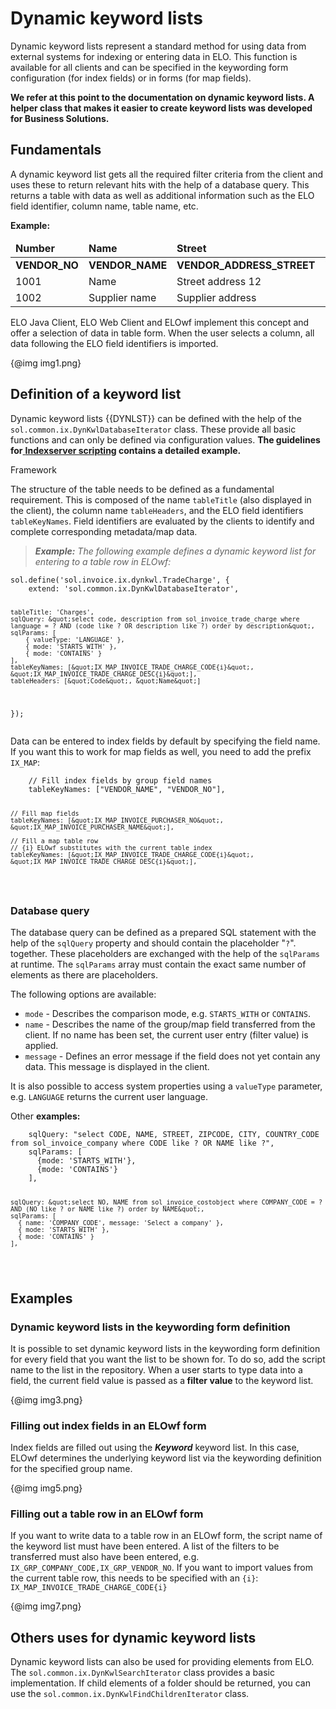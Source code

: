 <h1>Dynamic keyword lists</h1>
<p>Dynamic keyword lists represent a standard method for using data from external systems for indexing or entering data in ELO. This function is available for all clients and can be specified in the keywording form configuration (for index fields) or in forms (for map fields).</p>
<p><span
style='font-weight:bold'>We refer at this point to the documentation on dynamic keyword lists. A helper class that makes it easier to create keyword lists was developed for Business Solutions.</span></p>
<h2>Fundamentals</h2>
<p>A dynamic keyword list gets all the required filter criteria from the client and uses these to return relevant hits with the help of a database query. This returns a table with data as well as additional information such as the ELO field identifier, column name, table name, etc. </p>
<p><span
style='font-weight:bold'>Example:</span></p>
<table><thead><tr><td><span
style='font-weight:bold'>Number</span></td><td><span
style='font-weight:bold'>Name</span></td><td><span
style='font-weight:bold'>Street</span></td><td><span
style='font-weight:bold'>Country</span></td></tr></thead><tbody><tr><td><span
style='font-weight:bold'>VENDOR_NO</span></td><td><span
style='font-weight:bold'>VENDOR_NAME</span></td><td><span
style='font-weight:bold'>VENDOR_ADDRESS_STREET</span></td><td><span
style='font-weight:bold'>VENDOR_ADDRESS_COUNTRY</span></td></tr><tr><td>1001</td><td>Name</td><td>Street address 12</td><td>DE</td></tr><tr><td>1002</td><td>Supplier name</td><td>Supplier address</td><td></td></tr></tbody></table>

<p>ELO Java Client, ELO Web Client and ELOwf implement this concept and offer a selection of data in table form. When the user selects a column, all data following the ELO field identifiers is imported.</p>
<p>{@img img1.png}</p>
<h2>Definition of a keyword list</h2>
<p>Dynamic keyword lists {{DYNLST}} can be defined with the help of the <code>sol.common.ix.DynKwlDatabaseIterator</code> class. These provide all basic functions and can only be defined via configuration values. <span
style='font-weight:bold'>The guidelines for</span><a
href="#!/guide/p19_Indexserver_Scripting"> <span
style='font-weight:bold'>Indexserver scripting</span></a><span
style='font-weight:bold'> contains a detailed example.</p>
Framework
<p>The structure of the table needs to be defined as a fundamental requirement. This is composed of the name <code>tableTitle</code> (also displayed in the client), the column name <code>tableHeaders</code>, and the ELO field identifiers <code>tableKeyNames</code>. Field identifiers are evaluated by the clients to identify and complete corresponding metadata/map data.</p>
<blockquote>
<p><span
style='font-weight:bold;font-style:italic'>Example:</span><span
style='font-style:italic'> The following example defines a dynamic keyword list for entering to a table row in ELOwf:</span></p>
</blockquote>
<pre><code>sol.define('sol.invoice.ix.dynkwl.TradeCharge', {
    extend: 'sol.common.ix.DynKwlDatabaseIterator',

    tableTitle: 'Charges',
    sqlQuery: &quot;select code, description from sol_invoice_trade_charge where language = ? AND (code like ? OR description like ?) order by description&quot;,
    sqlParams: [
        { valueType: 'LANGUAGE' },
        { mode: 'STARTS_WITH' },
        { mode: 'CONTAINS' }
    ],
    tableKeyNames: [&quot;IX_MAP_INVOICE_TRADE_CHARGE_CODE{i}&quot;, &quot;IX_MAP_INVOICE_TRADE_CHARGE_DESC{i}&quot;],
    tableHeaders: [&quot;Code&quot;, &quot;Name&quot;]
});
</code></pre>
<p>Data can be entered to index fields by default by specifying the field name. If you want this to work for map fields as well, you need to add the prefix <code>IX_MAP</code>:</p>
<pre><code>    // Fill index fields by group field names
    tableKeyNames: [&quot;VENDOR_NAME&quot;, &quot;VENDOR_NO&quot;],

    // Fill map fields
    tableKeyNames: [&quot;IX_MAP_INVOICE_PURCHASER_NO&quot;, &quot;IX_MAP_INVOICE_PURCHASER_NAME&quot;],

    // Fill a map table row
    // {i} ELOwf substitutes with the current table index
    tableKeyNames: [&quot;IX_MAP_INVOICE_TRADE_CHARGE_CODE{i}&quot;, &quot;IX_MAP_INVOICE_TRADE_CHARGE_DESC{i}&quot;],
</code></pre>
<h3>Database query</h3>
<p>The database query can be defined as a prepared SQL statement with the help of the <code>sqlQuery</code> property and should contain the placeholder &quot;<code>?</code>&quot;. together. These placeholders are exchanged with the help of the <code>sqlParams</code> at runtime. The <code>sqlParams</code> array must contain the exact same number of elements as there are placeholders.</p>
<p>The following options are available: </p>
<ul>
<li><code>mode</code> - Describes the comparison mode, e.g. <code>STARTS_WITH</code> or <code>CONTAINS</code>.</li>
<li><code>name</code> - Describes the name of the group/map field transferred from the client. If no name has been set, the current user entry (filter value) is applied.</li>
<li><code>message</code> - Defines an error message if the field does not yet contain any data. This message is displayed in the client.</li>
</ul>
<p>It is also possible to access system properties using a <code>valueType</code> parameter, e.g. <code>LANGUAGE</code> returns the current user language.</p>
<p>Other <span
style='font-weight:bold'>examples:</span></p>
<pre><code>    sqlQuery: &quot;select CODE, NAME, STREET, ZIPCODE, CITY, COUNTRY_CODE from sol_invoice_company where CODE like ? OR NAME like ?&quot;,
    sqlParams: [
      {mode: 'STARTS_WITH'},
      {mode: 'CONTAINS'}
    ],

    sqlQuery: &quot;select NO, NAME from sol_invoice_costobject where COMPANY_CODE = ? AND (NO like ? or NAME like ?) order by NAME&quot;,
    sqlParams: [
      { name: 'COMPANY_CODE', message: 'Select a company' },
      { mode: 'STARTS_WITH' },
      { mode: 'CONTAINS' }
    ],
</code></pre>
<h2>Examples</h2>
<h3>Dynamic keyword lists in the keywording form definition</h3>
<p>It is possible to set dynamic keyword lists in the keywording form definition for every field that you want the list to be shown for. To do so, add the script name to the list in the repository. When a user starts to type data into a field, the current field value is passed as a<span
style='font-weight:bold'> filter value</span> to the keyword list.</p>
<p>{@img img3.png}</p>
<h3>Filling out index fields in an ELOwf form</h3>
<p>Index fields are filled out using the <span
style='font-weight:bold;font-style:italic'>Keyword</span> keyword list. In this case, ELOwf determines the underlying keyword list via the keywording definition for the specified group name.</p>
<p>{@img img5.png}</p>
<h3>Filling out a table row in an ELOwf form</h3>
<p>If you want to write data to a table row in an ELOwf form, the script name of the keyword list must have been entered. A list of the filters to be transferred must also have been entered, e.g. <code>IX_GRP_COMPANY_CODE,IX_GRP_VENDOR_NO</code>. If you want to import values from the current table row, this needs to be specified with an <code>{i}</code>: <code>IX_MAP_INVOICE_TRADE_CHARGE_CODE{i}</code></p>
<p>{@img img7.png}</p>
<h2>Others uses for dynamic keyword lists</h2>
<p>Dynamic keyword lists can also be used for providing elements from ELO. The <code>sol.common.ix.DynKwlSearchIterator</code> class provides a basic implementation. If child elements of a folder should be returned, you can use the <code>sol.common.ix.DynKwlFindChildrenIterator</code> class.</p>
